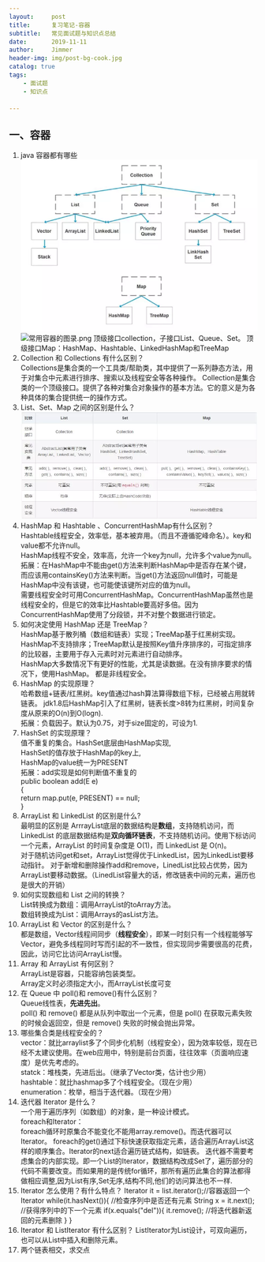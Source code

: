 ```yaml
---
layout:     post
title:      复习笔记-容器
subtitle:   常见面试题与知识点总结
date:       2019-11-11
author:     Jimmer
header-img: img/post-bg-cook.jpg
catalog: true
tags:
    - 面试题
    - 知识点

---
```


## 一、容器

1. java 容器都有哪些  
![常用的容器目录](常用容器的图录.png)
![常用容器的图录.png](https://i.loli.net/2019/11/20/KJVZY28suClmBrb.png)
顶级接口collection，子接口List、Queue、Set。
顶级接口Map：HashMap、Hashtable、LinkedHashMap和TreeMap
1. Collection 和 Collections 有什么区别？  
Collections是集合类的一个工具类/帮助类，其中提供了一系列静态方法，用于对集合中元素进行排序、搜索以及线程安全等各种操作。
Collection是集合类的一个顶级接口。提供了各种对集合对象操作的基本方法。它的意义是为各种具体的集合提供统一的操作方式。
3. List、Set、Map 之间的区别是什么？  
   ![List、Set、Map对比](List、Set、Map对比.png)
4. HashMap 和 Hashtable 、ConcurrentHashMap有什么区别？  
   Hashtable线程安全，效率低，基本被弃用。（而且不遵循驼峰命名）。key和value都不允许null。  
   HashMap线程不安全，效率高，允许一个key为null，允许多个value为null。  
   拓展：在HashMap中不能由get()方法来判断HashMap中是否存在某个键， 而应该用containsKey()方法来判断。当get()方法返回null值时，可能是 HashMap中没有该键，也可能使该键所对应的值为null。  
   需要线程安全时可用ConcurrentHashMap。ConcurrentHashMap虽然也是线程安全的，但是它的效率比Hashtable要高好多倍。因为ConcurrentHashMap使用了分段锁，并不对整个数据进行锁定。
5. 如何决定使用 HashMap 还是 TreeMap？  
   HashMap基于散列桶（数组和链表）实现；TreeMap基于红黑树实现。 
   HashMap不支持排序；TreeMap默认是按照Key值升序排序的，可指定排序的比较器，主要用于存入元素时对元素进行自动排序。  
   HashMap大多数情况下有更好的性能，尤其是读数据。在没有排序要求的情况下，使用HashMap。
   都是非线程安全。
6. HashMap 的实现原理？  
   哈希数组+链表/红黑树。key值通过hash算法算得数组下标，已经被占用就转链表。
   jdk1.8后HashMap引入了红黑树，链表长度>8转为红黑树，时间复杂度从原来的O(n)到O(logn).  
   拓展：负载因子。默认为0.75，对于size固定的，可设为1.
7. HashSet 的实现原理？  
   值不重复的集合。HashSet底层由HashMap实现,  
   HashSet的值存放于HashMap的key上,  
   HashMap的value统一为PRESENT  
   拓展：add实现是如何判断值不重复的  
   public boolean add(E e)  
   {  
      return map.put(e, PRESENT) == null;  
   }
8. ArrayList 和 LinkedList 的区别是什么?  
   最明显的区别是 ArrrayList底层的数据结构是**数组**，支持随机访问，而LinkedList 的底层数据结构是**双向循环链表**，不支持随机访问。使用下标访问一个元素，ArrayList 的时间复杂度是 O(1)，而 LinkedList 是 O(n)。  
   对于随机访问get和set，ArrayList觉得优于LinkedList，因为LinkedList要移动指针。 
   对于新增和删除操作add和remove，LinedList比较占优势，因为ArrayList要移动数据。（LinedList容量大的话，修改链表中间的元素，遍历也是很大的开销） 
9. 如何实现数组和 List 之间的转换？  
   List转换成为数组：调用ArrayList的toArray方法。  
   数组转换成为List：调用Arrays的asList方法。
10. ArrayList 和 Vector 的区别是什么？  
    都是数组，Vector线程间同步（**线程安全**），即某一时刻只有一个线程能够写Vector，避免多线程同时写而引起的不一致性，但实现同步需要很高的花费，因此，访问它比访问ArrayList慢。
11. Array 和 ArrayList 有何区别？  
    ArrayList是容器，只能容纳包装类型。   
    Array定义时必须指定大小，而ArrayList长度可变 
12. 在 Queue 中 poll()和 remove()有什么区别？  
    Queue线性表，**先进先出**。  
    poll() 和 remove() 都是从队列中取出一个元素，但是 poll() 在获取元素失败的时候会返回空，但是 remove() 失败的时候会抛出异常。
13.  哪些集合类是线程安全的？  
    vector：就比arraylist多了个同步化机制（线程安全），因为效率较低，现在已经不太建议使用。在web应用中，特别是前台页面，往往效率（页面响应速度）是优先考虑的。  
    statck：堆栈类，先进后出。（继承了Vector类，估计也少用）  
    hashtable：就比hashmap多了个线程安全。（现在少用）  
    enumeration：枚举，相当于迭代器。（现在少用）
14.  迭代器 Iterator 是什么？  
    一个用于遍历序列（如数组）的对象，是一种设计模式。  
    foreach和Iterator：  
    foreach循环时原集合不能变化不能用array.remove()。而迭代器可以Iterator。
    foreach的get()通过下标快速获取指定元素，适合遍历ArrayList这样的顺序集合。Iterator的next适合遍历链式结构，如链表。
    迭代器不需要考虑集合的内部实现。即一个List的Iterator，数据结构改成Set了，遍历部分的代码不需要改变。而如果用的是传统for循环，那所有遍历此集合的算法都得做相应调整,因为List有序,Set无序,结构不同,他们的访问算法也不一样.
15. Iterator 怎么使用？有什么特点？
    Iterator<String> it = list.iterator();//容器返回一个Iterator
    while(it.hasNext()){                  //检查序列中是否还有元素
        String x = it.next();             //获得序列中的下一个元素
        if(x.equals("del")){
            it.remove();                  //将迭代器新返回的元素删除
        }
    }
16. Iterator 和 ListIterator 有什么区别？
    ListIterator为List设计，可双向遍历，也可以从List中插入和删除元素。
17.  两个链表相交，求交点
  